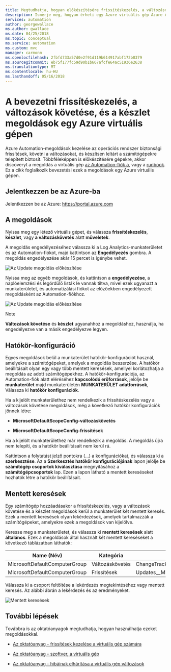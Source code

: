 ```yaml
---
title: Megtudhatja, hogyan előkészítésére frissítéskezelés, a változások követése, és a készlet megoldásokat az Azure virtuális gép
description: Ismerje meg, hogyan érheti egy Azure virtuális gép Azure Automation részét képező frissítéskezelés, a változások követése, és a készlet megoldásokkal
services: automation
author: georgewallace
ms.author: gwallace
ms.date: 04/25/2018
ms.topic: conceptual
ms.service: automation
ms.custom: mvc
manager: carmonm
ms.openlocfilehash: 2fbfd733a57d0e2f91d119b614917abf172b8379
ms.sourcegitcommit: eb75f177fc59d90b1b667afcfe64ac51936e2638
ms.translationtype: MT
ms.contentlocale: hu-HU
ms.lasthandoff: 05/16/2018
---
```

# <a name="onboard-update-management-change-tracking-and-inventory-solutions-from-an-azure-virtual-machine"></a>A bevezetni frissítéskezelés, a változások követése, és a készlet megoldások egy Azure virtuális gépen

Azure Automation-megoldások kezelése az operációs rendszer biztonsági frissítések, követni a változásokat, és készítsen leltárt a számítógépekre telepített biztosít. Többféleképpen is előkészítésére gépekre, akkor discoveryt a megoldás a virtuális gép [az Automation-fiók a](automation-onboard-solutions-from-automation-account.md), vagy a [runbook](automation-onboard-solutions.md). Ez a cikk foglalkozik bevezetési ezek a megoldások egy Azure virtuális gépen.

## <a name="log-in-to-azure"></a>Jelentkezzen be az Azure-ba

Jelentkezzen be az Azure: https://portal.azure.com

## <a name="enable-the-solutions"></a>A megoldások

Nyissa meg egy létező virtuális gépet, és válassza **frissítéskezelés**, **készlet**, vagy **a változáskövetés** alatt **műveletek**.

A megoldás engedélyezéséhez válassza ki a Log Analytics-munkaterületet és az Automation-fiókot, majd kattintson az **Engedélyezés** gombra. A megoldás engedélyezése akár 15 percet is igénybe vehet.

![Az Update megoldás előkészítése](media/automation-onboard-solutions-from-vm/onboard-solution.png)

Nyissa meg az egyéb megoldások, és kattintson a **engedélyezése**, a naplóelemzési és legördülő listák le vannak tiltva, mivel ezek ugyanazt a munkaterületet, és automatizálási fiókot az előzőekben engedélyezett megoldásként az Automation-fiókhoz.

![Az Update megoldás előkészítése](media/automation-onboard-solutions-from-vm/onboard-solutions2.png)

> [!NOTE]
> **Változások követése** és **készlet** ugyanahhoz a megoldáshoz, használja, ha engedélyezve van a másik engedélyezve legyen.

## <a name="scope-configuration"></a>Hatókör-konfiguráció

Egyes megoldások belül a munkaterület hatókör-konfigurációt használ, amelyekre a számítógépeket, amelyek a megoldás beszerzése. A hatókör beállításait olyan egy vagy több mentett keresések, amellyel korlátozhatja a megoldás az adott számítógépekhez. A hatókör-konfigurációja, az Automation-fiók alatt eléréséhez **kapcsolódó erőforrások**, jelölje be **munkaterület** majd munkaterületén **MUNKATERÜLET adatforrások**, Válassza ki **hatókör konfigurációk**.

Ha a kijelölt munkaterülethez nem rendelkezik a frissítéskezelés vagy a változások követése megoldások, még a következő hatókör konfigurációk jönnek létre:

* **MicrosoftDefaultScopeConfig-változáskövetés**

* **MicrosoftDefaultScopeConfig-frissítések**

Ha a kijelölt munkaterülethez már rendelkezik a megoldás. A megoldás újra nem telepíti, és a hatókör beállításait nem kerül rá.

Kattintson a folytatást jelző pontokra (...) a konfigurációkat, és válassza ki a **szerkesztése**. Az a **Szerkesztés hatókör konfigurációjának** lapon jelölje be **számítógép csoportok kiválasztása** megnyitásához a **számítógépcsoportok** lap. Ezen a lapon látható a mentett kereséseket hozhatók létre a hatókör beállításait.

## <a name="saved-searches"></a>Mentett keresések

Egy számítógép hozzáadásakor a frissítéskezelés, vagy a változások követése és a készlet megoldások kerül a munkaterület két mentett keresés. Ezek a mentett keresések olyan lekérdezések, amelyek tartalmazzák a számítógépeket, amelyekre ezek a megoldások van kijelölve.

Keresse meg a munkaterületet, és válassza ki **mentett keresések** alatt **általános**. Ezek a megoldások által használt két mentett kereséseket a következő táblázatban láthatók:

|Name (Név)     |Kategória  |Alias  |
|---------|---------|---------|
|MicrosoftDefaultComputerGroup     |  Változáskövetés       | ChangeTracking__MicrosoftDefaultComputerGroup        |
|MicrosoftDefaultComputerGroup     | Frissítések        | Updates__MicrosoftDefaultComputerGroup         |

Válassza ki a csoport feltöltése a lekérdezés megtekintéséhez vagy mentett keresés. Az alábbi ábrán a lekérdezés és az eredményeket.

![Mentett keresések](media/automation-onboard-solutions-from-vm/logsearch.png)

## <a name="next-steps"></a>További lépések

Továbbra is az oktatóanyagok megtudhatja, hogyan használhatja ezeket megoldásokkal.

* [Az oktatóanyag - frissítések kezelése a virtuális gép számára](automation-tutorial-update-management.md)

* [Az oktatóanyag - szoftver, a virtuális gép](automation-tutorial-installed-software.md)

* [Az oktatóanyag - hibáinak elhárítása a virtuális gép változások](automation-tutorial-troubleshoot-changes.md)
